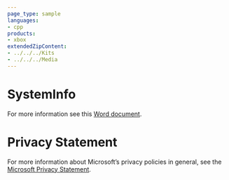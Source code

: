 ```yaml
---
page_type: sample
languages:
- cpp
products:
- xbox
extendedZipContent:
- ../../../Kits
- ../../../Media
---
```

# SystemInfo
For more information see this [Word document](Readme.docx).
# Privacy Statement
For more information about Microsoft’s privacy policies in general, see the [Microsoft Privacy Statement](https://privacy.microsoft.com/en-us/privacystatement/).
